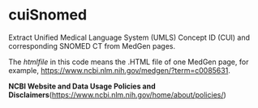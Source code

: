 # cuiSnomed
Extract Unified Medical Language System (UMLS) Concept ID (CUI) and corresponding SNOMED CT from MedGen pages.

The _htmlfile_ in this code means the .HTML file of one MedGen page, for example, https://www.ncbi.nlm.nih.gov/medgen/?term=c0085631.

**NCBI Website and Data Usage Policies and Disclaimers**(https://www.ncbi.nlm.nih.gov/home/about/policies/)
